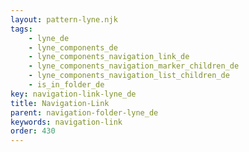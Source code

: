 ```yaml
---
layout: pattern-lyne.njk
tags: 
    - lyne_de
    - lyne_components_de
    - lyne_components_navigation_link_de
    - lyne_components_navigation_marker_children_de
    - lyne_components_navigation_list_children_de
    - is_in_folder_de
key: navigation-link-lyne_de
title: Navigation-Link
parent: navigation-folder-lyne_de
keywords: navigation-link
order: 430
---
```

